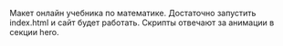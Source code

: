 Макет онлайн учебника по математике. Достаточно запустить index.html и сайт будет работать. Скрипты отвечают за анимации в секции hero.
